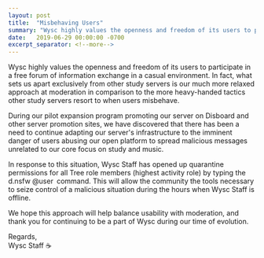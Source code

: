 ```yaml
---
layout: post
title:  "Misbehaving Users"
summary: "Wysc highly values the openness and freedom of its users to participate in a free forum of information exchange in a casual environment ..."
date:   2019-06-29 00:00:00 -0700
excerpt_separator: <!--more-->
---
```

Wysc highly values the openness and freedom of its users to participate in a free forum of information exchange in a casual environment. In fact<!--more-->, what sets us apart exclusively from other study servers is our much more relaxed approach at moderation in comparison to the more heavy-handed tactics other study servers resort to when users misbehave.

During our pilot expansion program promoting our server on Disboard and other server promotion sites, we have discovered that there has been a need to continue adapting our server's infrastructure to the imminent danger of users abusing our open platform to spread malicious messages unrelated to our core focus on study and music.

In response to this situation, Wysc Staff has opened up quarantine permissions for all Tree role members (highest activity role) by typing the d.nsfw @user command. This will allow the community the tools necessary to seize control of a malicious situation during the hours when Wysc Staff is offline.

We hope this approach will help balance usability with moderation, and thank you for continuing to be a part of Wysc during our time of evolution.

Regards,<br>
Wysc Staff ☕ 
